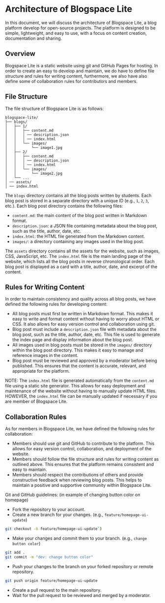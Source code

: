 # Architecture of Blogspace Lite

In this document, we will discuss the architecture of Blogspace Lite, a blog platform develop for open-source projects. The platform is designed to be simple, lightweight, and easy to use, with a focus on content creation, documentation and sharing.

## Overview

Blogspace Lite is a static website using git and GitHub Pages for hosting. In order to create an easy to develop and maintain, we do have to define file structure and rules for writing content, furthermore, we also have also define some of collaboration rules for contributors and members.

## File Structure

The file structure of Blogspace Lite is as follows:

```
blogspace-lite/
├── blogs/
│   ├── 1/
│   │   ├── content.md
│   │   │ ── description.json
│   │   │ ── index.html
│   │   └── images/
│   │       └── image1.jpg
│   ├── 2/
│   │   ├── content.md
│   │   │ ── description.json
│   │   │ ── index.html
│   │   └── images/
│   │       └── image2.jpg
│   └── ...
│ ── assets/
│ ── index.html

```

The `blogs` directory contains all the blog posts written by students. Each blog post is stored in a separate directory with a unique ID (e.g., `1`, `2`, `3`, etc.). Each blog post directory contains the following files:

- `content.md`: the main content of the blog post written in Markdown format.
- `description.json`: a JSON file containing metadata about the blog post, such as the title, author, date, etc.
- `index.html`: the HTML file generated from the Markdown content.
- `images/`: a directory containing any images used in the blog post.

The `assets` directory contains all the assets for the website, such as images, CSS, JavaScript, etc.
The `index.html` file is the main landing page of the website, which lists all the blog posts in reverse chronological order. Each blog post is displayed as a card with a title, author, date, and excerpt of the content.

## Rules for Writing Content

In order to maintain consistency and quality across all blog posts, we have defined the following rules for developing content:

- All blog posts must first be written in Markdown format. This makes it easy to write and format content without having to worry about HTML or CSS. It also allows for easy version control and collaboration using git.
- Blog post must include a `description.json` file with metadata about the blog post, such as the title, author, date, etc. This file is used to generate the index page and display information about the blog post.
- All images used in blog posts must be stored in the `images/` directory within the blog post directory. This makes it easy to manage and reference images in the content.
- Blog post must be reviewed and approved by a moderator before being published. This ensures that the content is accurate, relevant, and appropriate for the platform.

NOTE: The `index.html` file is generated automatically from the `content.md` file using a static site generator. This allows for easy deployment and maintenance of the website without having to manually update HTML files. HOWEVER, the `index.html` file can be manually updated if necessary if you are member of Blogspace Lite.

## Collaboration Rules

As for members in Blogspace Lite, we have defined the following rules for collaboration:

- Members should use git and GitHub to contribute to the platform. This allows for easy version control, collaboration, and deployment of the website.
- Members should follow the file structure and rules for writing content as outlined above. This ensures that the platform remains consistent and easy to maintain.
- Members should respect the contributions of others and provide constructive feedback when reviewing blog posts. This helps to maintain a positive and supportive community within Blogspace Lite.

Git and GitHub guidelines: (in example of changing button color on homepage) 

- Fork the repository to your account.
- Create a new branch for your changes. (e.g., `feature/homepage-ui-update`)
```bash
git checkout -b feature/homepage-ui-update`)
```

- Make your changes and commit them to your branch. (e.g., `change button color`)
```bash
git add .
git commit -m "dev: change button color"
```

- Push your changes to the branch on your forked repository or remote repository.
```bash
git push origin feature/homepage-ui-update
```

- Create a pull request to the main repository.
- Wait for the pull request to be reviewed and merged by a moderator.